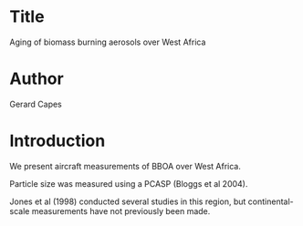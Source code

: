 # Title 
Aging of biomass burning aerosols over West Africa

# Author
Gerard Capes

# Introduction
We present aircraft measurements of BBOA over West Africa.

Particle size was measured using a PCASP (Bloggs et al 2004).

Jones et al (1998) conducted several studies in this region,
but continental-scale measurements have not previously been made.
